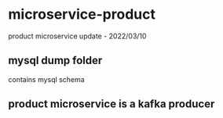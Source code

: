 # microservice-product
product microservice update - 2022/03/10

## mysql dump folder
contains mysql schema

## product microservice is a kafka producer
